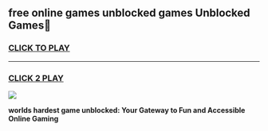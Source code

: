 
## free online games unblocked games Unblocked Games👋
<h3>
<a href="https://premium.freeplayer.one?title=free_online_games_unblocked_games&ref=16F">CLICK TO PLAY</a></h3>
<hr>

<h3>
<a href="https://premium.freeplayer.one?title=free_online_games_unblocked_games&ref=16F">CLICK 2 PLAY</a>
  
</h3>

<a href="https://premium.freeplayer.one?title=free_online_games_unblocked_games&ref=16F/"><img src="https://clearcache.store/games.png"></a>


**worlds hardest game unblocked: Your Gateway to Fun and Accessible Online Gaming**
